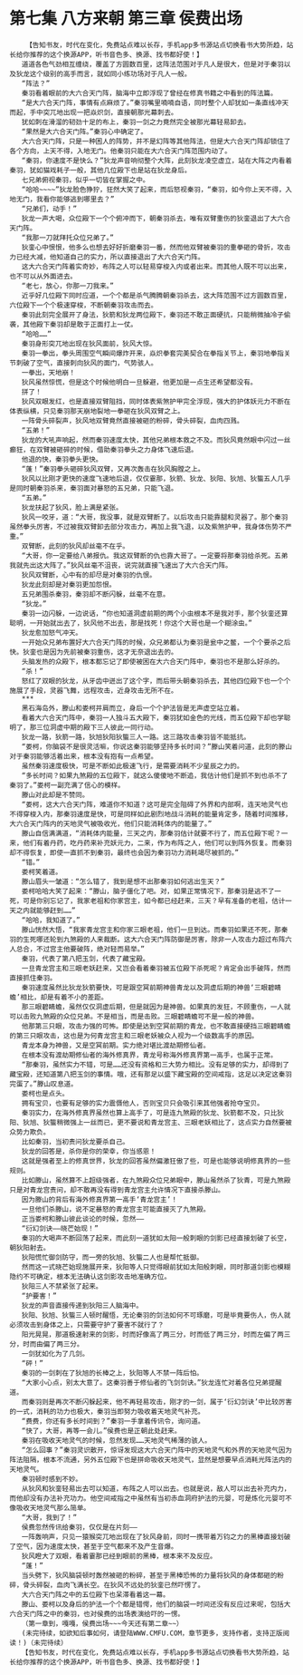# 第七集 八方来朝 第三章 侯费出场
        【告知书友，时代在变化，免费站点难以长存，手机app多书源站点切换看书大势所趋，站长给你推荐的这个换源APP，听书音色多、换源、找书都好使！】
       道道各色气劲相互缠绕，覆盖了方圆数百里，这阵法范围对于凡人是很大，但是对于秦羽以及狄龙这个级别的高手而言，就如同小练功场对于凡人一般。
       “阵法？”
       秦羽看着眼前的大六合天门阵，脑海中立即浮现了曾经在修真书籍之中看到的阵法篇。
       “是大六合天门阵，事情有点麻烦了。”秦羽嘴里喃喃自语，同时整个人却犹如一条直线冲天而起，手中突兀地出现一把焱炽剑，直接朝那光幕刺去。
       犹如刺在滑溜的韧劲十足的布上，秦羽一剑之力竟然完全被那光幕轻易卸去。
       “果然是大六合天门阵。”秦羽心中确定了。
       大六合天门阵，只是一种困人的阵势，并不是幻阵等其他阵法，但是大六合天门阵却锁住了各个方向，上天不得，入地无门。他秦羽只能在大六合天门阵范围内动了。
       “秦羽，你速度不是快么？”狄龙声音响彻整个大阵，此刻狄龙凌空虚立，站在大阵之内看着秦羽，犹如猫戏耗子一般，其他几位殿下也是站在狄龙身后。
       七兄弟俯视秦羽，似乎一切皆在掌握之中。
       “哈哈~~~~”狄龙脸色狰狞，狂然大笑了起来，而后怒视秦羽，“秦羽，如今你上天不得，入地无门，我看你能够逃到哪里去？”
       “兄弟们，动手！”
       狄龙一声大喝，众位殿下一个个俯冲而下，朝秦羽杀去，唯有双臂重伤的狄銮退出了大六合天门阵。
       “我那一刀就拜托众位兄弟了。”
       狄銮心中恨恨，他多么也想去好好折磨秦羽一番，然而他双臂被秦羽的重拳砸的骨折，攻击力已经大减，他知道自己的实力，所以直接退出了大六合天门阵。
       这大六合天门阵着实奇妙，布阵之人可以轻易穿梭入内或者出来。而其他人既不可以出来，也不可以从外面进去。
       “老七，放心，你那一刀我来。”
       近乎好几位殿下同时应道，一个个都是杀气腾腾朝秦羽杀去，这大阵范围不过方圆数百里，六位殿下一个个极速穿梭，不断朝秦羽攻击而去。
       秦羽此刻完全展开了身法，狄箭和狄龙两位殿下，秦羽还不敢正面硬抗，只能稍微抽冷子偷袭，其他殿下秦羽却是敢于正面打上一仗。
       “哈哈……”
       秦羽身形突兀地出现在狄风面前，狄风大惊。
       秦羽一拳出，拳头周围空气瞬间爆炸开来，焱炽拳套完美契合在拳指关节上，秦羽地拳指关节刺破了空气，直接刺向狄风的面门，气势骇人。
       一拳出，天地崩！
       狄风虽然惊慌，但是这个时候他明白一旦躲避，他更加是一点生还希望都没有。
       拼了！
       狄风双眼发红，也是直接双臂阻挡，同时体表紫煞护甲完全浮现，强大的护体妖元力不断在体表纵横，只见秦羽那天崩地裂地一拳砸在狄风双臂之上。
       一阵骨头碎裂声，狄风地双臂竟然直接被砸的粉碎，骨头碎裂，血肉四溅。
       “五弟！”
       狄龙的大吼声响起，然而秦羽速度太快，其他兄弟根本救之不及。而狄风竟然眼中闪过一丝癫狂，在双臂被砸碎的时候，借助秦羽拳头之力身体飞速后退。
       他退的快，秦羽拳头更快。
       “蓬！”秦羽拳头砸碎狄风双臂，又再次轰击在狄风胸膛之上。
       狄风以比刚才更快的速度飞速地后退，仅仅霎那，狄箭、狄龙、狄阳、狄旭、狄螚五人几乎是同时朝秦羽杀来，秦羽面对暴怒的五兄弟，只能飞退。
       “五弟。”
       狄龙扶起了狄风，脸上满是紧张。
       狄风一咬牙，道：“大哥，我没事，就是双臂断了。以后攻击只能靠腿和灵器了。那个秦羽虽然拳头厉害，不过被我双臂卸去部分攻击力，再加上我飞退，以及紫煞护甲，我身体伤势不严重。”
       双臂断，此刻的狄风却丝毫不在乎。
       “大哥，你一定要给八弟报仇。我这双臂断的仇也靠大哥了。一定要将那秦羽给杀死。五弟我就先出这大阵了。”狄风丝毫不沮丧，说完就直接飞速出了大六合天门阵。
       狄风双臂断，心中有的却尽是对秦羽的仇恨。
       狄龙此刻却是对秦羽更加怨恨。
       五兄弟围杀秦羽，秦羽却不断闪躲，丝毫不在意。
       “狄龙。”
       秦羽一边闪躲，一边说话，“你也知道洞虚前期的两个小虫根本不是我对手，那个狄銮还算聪明，一开始就出去了，狄风他不出去，那是找死！你这个大哥也是一个糊涂虫。”
       狄龙愈加怒气冲天。
       一开始众兄弟布置好大六合天门阵的时候，众兄弟都认为秦羽是瓮中之鳖，一个个要杀之后快。狄銮也是因为先前被秦羽重伤，这才无奈退出去的。
       头脑发热的众殿下，根本都忘记了即使被困在大六合天门阵中，秦羽也不是那么好杀的。
       “杀！”
       怒红了双眼的狄龙，从牙齿中迸出了这个字，而后带头朝秦羽杀去，其他四位殿下也一个个施展了手段，灵器飞舞，远程攻击，近身攻击无所不在。
       ***
       黑石海岛外，滕山和娄柯并肩而立，身后一个个护法皆是无声虚空站立着。
       看着大六合天门阵中，秦羽一人独斗五大殿下，秦羽犹如金色的光线，而五位殿下却也学聪明了，那三位洞虚中期的殿下三人彼此一同行动。
       狄龙一路，狄箭一路，狄旭狄阳狄螚三人一路。这三路攻击秦羽皆不能抵抗。
       “娄柯，你脑袋不是很灵活嘛，你说这秦羽能够坚持多长时间？”滕山笑着问道，此刻的滕山对于秦羽能够活着出来，根本没有抱有一点希望。
       虽然秦羽速度极快，可是不断如此极速飞行，是需要消耗不少星辰之力的。
       “多长时间？如果九煞殿的五位殿下，就这么傻傻地不断追，我估计他们是抓不到也杀不了秦羽了。”娄柯一副充满了信心的模样。
       滕山对此却是不赞同。
       “娄柯，这大六合天门阵，难道你不知道？这可是完全阻碍了外界和内部啊，连天地灵气也不得穿梭入内，那秦羽速度是快，可是同样如此剧烈地战斗消耗的能量肯定多，随着时间推移，大六合天门阵内的天地灵气被吸收光，他们只能消耗体内的能量了。”
       滕山自信满满道，“消耗体内能量，三天之内，那秦羽估计就要不行了，而五位殿下呢？一来，他们有着丹药，吃丹药来补充妖元力，二来，作为布阵之人，他们可以到阵外恢复。而秦羽却不得恢复，即使一直抓不到秦羽，最终也会因为秦羽功力消耗竭尽被抓的。”
       “错。”
       娄柯笑着道。
       滕山眉头一皱道：“怎么错了，我到是想不出那秦羽如何逃出生天？”
       娄柯哈哈大笑了起来：“滕山，脑子僵化了吧。对，如果正常情况下，那秦羽是逃不了一死，可是你别忘记了，我家老祖和你家宫主，如今都已经赶来，三天？早有准备的老祖，估计一天之内就能够赶到……”
       “哈哈，我知道了。”
       滕山恍然大悟，“我家青龙宫主和你家三眼老祖，他们一旦到达。而秦羽如果还不死，那秦羽的生死哪还轮到九煞殿的人来裁断。这大六合天门阵防御是厉害，除非一人攻击力超过布阵六人总合，不过宫主他要破阵，绝对轻而易举。”
       秦羽，代表了第八把玉剑，代表了藏宝殿。
       一旦青龙宫主和三眼老妖赶来，又岂会看着秦羽被五位殿下杀死呢？肯定会出手破阵，然而直接抓住秦羽。
       秦羽速度虽然比狄龙狄箭要快，可是跟空冥前期神兽青龙以及洞虚后期的神兽‘三眼碧睛蟾’相比，却是有着不小的差距。
       那三眼碧睛蟾，虽然仅仅洞虚后期，但是就因为是神兽。如果真的发狂，不顾重伤，一人就可以击败九煞殿的众位兄弟。不是相当，而是击败。三眼碧睛蟾可不是一般的神兽。
       他那第三只眼，攻击力强的可怖。即使是达到空冥前期的青龙，也不敢直接硬挡三眼碧睛蟾的第三只眼攻击，这也是为何青龙宫主和三眼老妖被众人视为一个级数高手的原因。
       青龙本身为神兽，又是空冥前期。实力绝对堪比渡劫期修仙者。
       在根本没有渡劫期修仙者的海外修真界，青龙号称海外修真界第一高手，也属于正常。
       “那秦羽，虽然实力不错，可是……还没有资格和三大势力相比。没有足够的实力，却得到了藏宝殿，还知道第八把玉剑的事情。哦，还有那足以盛下藏宝殿的空间戒指，这足以决定这秦羽完蛋了。”滕山叹息道。
       娄柯也是点头。
       拥有宝贝，也要有足够的实力震慑他人，否则宝贝只会吸引来其他强者抢夺宝贝。
       秦羽实力，在海外修真界虽然也算上高手了，可是连九煞殿的狄龙、狄箭都不及，只比狄阳、狄旭、狄螚稍微强上一丝而已，更不要说和青龙宫主、三眼老妖相比了，这点实力自然要被众势力欺负。
       比如秦羽，当初责问狄龙要杀自己。
       狄龙的回答是，杀你是你的荣幸，你当感恩！
       这就是强者至上的修真世界，狄龙的回答虽然偏激狂傲了些，可是也能够说明修真界的一些规则。
       比如滕山，虽然算不上超级强者，在九煞殿众位兄弟眼中，滕山虽然杀了狄青，可是九煞殿只是对青龙宫责问，却不敢再没有得到青龙宫主允许情况下直接杀滕山。
       因为滕山的背后有海外修真界第一高手‘青龙宫主’！
       一旦他们杀滕山，说不定暴怒的青龙宫主可能直接灭了九煞殿。
       正当娄柯和滕山彼此谈论的时候，忽然——
       “衍幻剑诀——晓芒始现！”
       秦羽的大喝声不断回荡了起来，而此刻一道犹如太阳一般刺眼的剑影已经直接划破了长空，朝狄阳射去。
       狄阳慌忙御剑防守，而一旁的狄旭、狄螚二人也是帮忙抵御。
       然而这一式晓芒始现施展开来，狄阳等人只觉得眼前犹如太阳般刺眼，同时那道剑影也模糊隐约不可确定，根本无法确认这剑影攻击地准确方位。
       狄阳三人不禁紧张了起来。
       “护要害！”
       狄龙的声音直接传递到狄阳三人脑海中。
       狄阳、狄旭、狄螚三人顿时醒悟，无论秦羽的剑法如何不可琢磨，可是毕竟要伤人，伤人就必须攻击到身体之上，只需要守护了要害不就行了？
       阳光晃晃，那道极速射来的剑影，时而好像高了两三分，时而低了两三分，时而左偏了两三分，时而由偏了两三分。
       一剑犹如化为了几剑。
       “砰！”
       秦羽的一剑刺在了狄旭的长棒之上，狄阳等人不禁一阵后怕。
       “大家小心点，别太大意了。这秦羽善于修仙者的飞剑剑诀。”狄龙连忙对着各位兄弟提醒道。
       而秦羽则是再次不断闪躲起来，他不再轻易攻击，刚才的一剑，属于‘衍幻剑诀’中比较厉害的一式，消耗的功力也极大，秦羽当即努力吸收着天地灵气补充。
       “费费，你还有多长时间到？”秦羽一手拿着传讯令，询问道。
       “快了，大哥，再等一会儿。”侯费也是正朝此处赶来。
       秦羽在吸收天地灵气的时候，忽然发现……天地灵气稀薄的骇人。
       “怎么回事？”秦羽灵识散开，惊讶发现这大六合天门阵中的天地灵气和外界的天地灵气因为阵法阻隔，根本不流通，另外五位殿下也是拼命吸收天地灵气，显然是想要早点消耗光阵法内的天地灵气。
       秦羽顿时感到不妙。
       从狄风和狄銮轻易出去可以知道，布阵之人可以出去。也就是说，敌人可以出去补充内力，而他却没有办法补充功力。他空间戒指之中虽然有当初赤血洞府护法的元婴，可是炼化元婴可不像吸收天地灵气那么简单。
       “大哥，我到了！”
       侯费忽然传讯给秦羽，仅仅是在片刻——
       一阵轰响声，只见一猿猴突兀地出现在了狄风身前，同时一携带着万钧之力的黑棒直接划破了空气，因为速度太快，甚至于空气都来不及产生音爆。
       狄风瞪大了双眼，看着霎那已经到眼前的黑棒，根本来不及反应。
       “蓬！”
       当头劈下，狄风脑袋顿时轰然被砸的粉碎，甚至于黑棒恐怖的力量将狄风的身体都砸的粉碎，骨头碎裂，血肉飞满长空。在狄风不远处的狄銮已然吓愣了。
       大六合天门阵之中的五位殿下也呆滞看着这一幕。
       滕山、娄柯以及身后的护法一个个都是错愕，他们的脑袋一时间还没有反应过来呢，包括大六合天门阵之中的秦羽，也对侯费的出场表演给吓的一愣。
       （第一章到，嘎嘎，侯费出场~~~今天还有第二章~~）
       (未完待续，如欲知后事如何，请登陆WWW.CMFU.COM，章节更多，支持作者，支持正版阅读！)（未完待续）
       【告知书友，时代在变化，免费站点难以长存，手机app多书源站点切换看书大势所趋，站长给你推荐的这个换源APP，听书音色多、换源、找书都好使！】